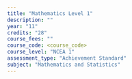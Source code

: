 ```yaml
---
title: "Mathematics Level 1"
description: ""
year: "11"
credits: "28"
course_fees: ""
course_code: <course_code>
course_level: "NCEA 1"
assessment_type: "Achievement Standard"
subject: "Mathematics and Statistics"
---
```

